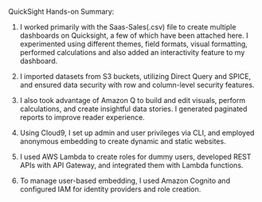 QuickSight Hands-on Summary: 

1. I worked primarily with the Saas-Sales(.csv) file to create multiple dashboards on Quicksight, a few of which have been attached here.
I experimented using different themes, field formats, visual formatting, performed calculations and also added an interactivity feature to my dashboard.

2. I imported datasets from S3 buckets, utilizing Direct Query and SPICE, and ensured data security with row and column-level security features.

3. I also took advantage of Amazon Q to build and edit visuals, perform calculations, and create insightful data stories. I generated paginated reports to improve reader experience.

4. Using Cloud9, I set up admin and user privileges via CLI, and employed anonymous embedding to create dynamic and static websites.

5. I used AWS Lambda to create roles for dummy users, developed REST APIs with API Gateway, and integrated them with Lambda functions.

6. To manage user-based embedding, I used Amazon Cognito and configured IAM for identity providers and role creation. 

